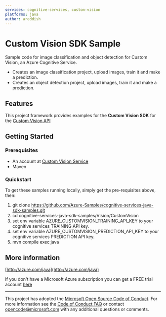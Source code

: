 ```yaml
---
services: cognitive-services, custom-vision
platforms: java
author: areddish
---
```


# Custom Vision SDK Sample ##

Sample code for image classification and object detection for Custom Vision, an Azure Cognitive Service.
- Creates an image classification project, upload images, train it and make a prediction.
- Creates an object detection project, upload images, train it and make a prediction.

## Features

This project framework provides examples for the **Custom Vision SDK** for the [Custom Vision API](https://azure.microsoft.com/en-us/services/cognitive-services/custom-vision-service/)

## Getting Started

### Prerequisites

- An account at [Custom Vision Service](https://www.customvision.ai)
- Maven

### Quickstart

To get these samples running locally, simply get the pre-requisites above, then:

1. git clone https://github.com/Azure-Samples/cognitive-services-java-sdk-samples.git
2. cd cognitive-services-java-sdk-samples/Vision/CustomVision
3. set env variable AZURE_CUSTOMVISION_TRAINING_API_KEY to your cognitive services TRAINING API key.
4. set env variable AZURE_CUSTOMVISION_PREDICTION_API_KEY to your cognitive services PREDICTION API key.
5. mvn compile exec:java

## More information ##

[http://azure.com/java](http://azure.com/java)

If you don't have a Microsoft Azure subscription you can get a FREE trial account [here](http://go.microsoft.com/fwlink/?LinkId=330212)

---

This project has adopted the [Microsoft Open Source Code of Conduct](https://opensource.microsoft.com/codeofconduct/). For more information see the [Code of Conduct FAQ](https://opensource.microsoft.com/codeofconduct/faq/) or contact [opencode@microsoft.com](mailto:opencode@microsoft.com) with any additional questions or comments.